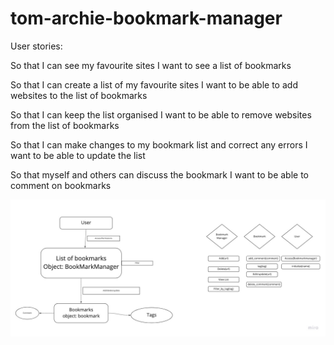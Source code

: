 # tom-archie-bookmark-manager

User stories:

So that I can see my favourite sites
I want to see a list of bookmarks

So that I can create a list of my favourite sites
I want to be able to add websites to the list of bookmarks

So that I can keep the list organised
I want to be able to remove websites from the list of bookmarks

So that I can make changes to my bookmark list and correct any errors
I want to be able to update the list

So that myself and others can discuss the bookmark
I want to be able to comment on bookmarks


![Domain model](Domain_model.jpg?raw=true "Domain model")